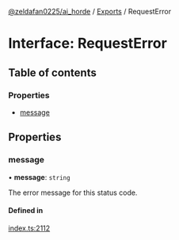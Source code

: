 [@zeldafan0225/ai_horde](../README.md) / [Exports](../modules.md) / RequestError

# Interface: RequestError

## Table of contents

### Properties

- [message](RequestError.md#message)

## Properties

### message

• **message**: `string`

The error message for this status code.

#### Defined in

[index.ts:2112](https://github.com/ZeldaFan0225/ai_horde/blob/ca96654/index.ts#L2112)
